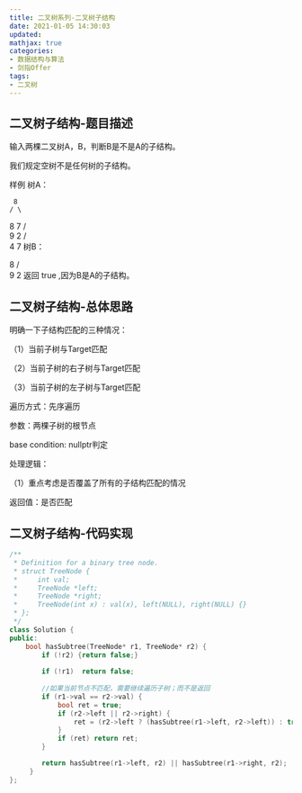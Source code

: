 ```yaml
---
title: 二叉树系列-二叉树子结构
date: 2021-01-05 14:30:03
updated:
mathjax: true
categories:
- 数据结构与算法
- 剑指Offer
tags: 
- 二叉树
---
```


## 二叉树子结构-题目描述

输入两棵二叉树A，B，判断B是不是A的子结构。

我们规定空树不是任何树的子结构。

样例
树A：

     8
    / \
   8   7
  / \
 9   2
    / \
   4   7
树B：

   8
  / \
 9   2
返回 true ,因为B是A的子结构。

<!-- more -->

## 二叉树子结构-总体思路

明确一下子结构匹配的三种情况：

（1）当前子树与Target匹配

（2）当前子树的右子树与Target匹配

（3）当前子树的左子树与Target匹配

遍历方式：先序遍历

参数：两棵子树的根节点

base condition: nullptr判定

处理逻辑：

（1）重点考虑是否覆盖了所有的子结构匹配的情况

返回值：是否匹配

## 二叉树子结构-代码实现

```cpp
/**
 * Definition for a binary tree node.
 * struct TreeNode {
 *     int val;
 *     TreeNode *left;
 *     TreeNode *right;
 *     TreeNode(int x) : val(x), left(NULL), right(NULL) {}
 * };
 */
class Solution {
public:
    bool hasSubtree(TreeNode* r1, TreeNode* r2) {
        if (!r2) {return false;}
        
        if (!r1)  return false;
        
        //如果当前节点不匹配，需要继续遍历子树；而不是返回
        if (r1->val == r2->val) {
            bool ret = true;
            if (r2->left || r2->right) {
                ret = (r2->left ? (hasSubtree(r1->left, r2->left)) : true) && (r2->right ? hasSubtree(r1->right, r2->right) : true);
            }
            if (ret) return ret;
        }

        return hasSubtree(r1->left, r2) || hasSubtree(r1->right, r2);
     }
};

```
